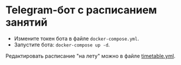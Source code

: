 # Telegram-бот с расписанием занятий

* Измените токен бота в файле `docker-compose.yml`.
* Запустите бота: `docker-compose up -d`.

Редактировать расписание "на лету" можно в файле [timetable.yml](app/timetable.yml).
